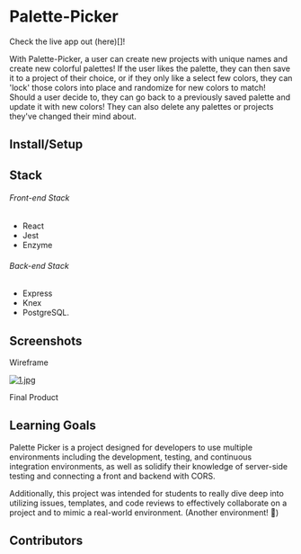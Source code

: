 # Palette-Picker
Check the live app out (here)[]!

With Palette-Picker, a user can create new projects with unique names and create new colorful palettes! If the user likes the palette, they can then save it to a project of their choice, or if they only like a select few colors, they can 'lock' those colors into place and randomize for new colors to match! Should a user decide to, they can go back to a previously saved palette and update it with new colors! They can also delete any palettes or projects they've changed their mind about.

## Install/Setup

## Stack

###### Front-end Stack
- React
- Jest
- Enzyme
###### Back-end Stack
- Express
- Knex
- PostgreSQL.

## Screenshots

Wireframe

[![1.jpg](https://i.postimg.cc/28D7Kv45/1.jpg)](https://postimg.cc/pysj9mcN)

Final Product

## Learning Goals

Palette Picker is a project designed for developers to use multiple environments including the development, testing, and continuous integration environments, as well as solidify their knowledge of server-side testing and connecting a front and backend with CORS.

Additionally, this project was intended for students to really dive deep into utilizing issues, templates, and code reviews to effectively collaborate on a project and to mimic a real-world environment. (Another environment! 💪)

## Contributors
